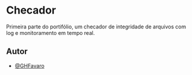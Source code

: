 
# Checador

Primeira parte do portifólio, um checador de integridade de arquivos com log e monitoramento em tempo real.




## Autor

- [@GHFavaro](https://www.github.com/GHFavaro)

